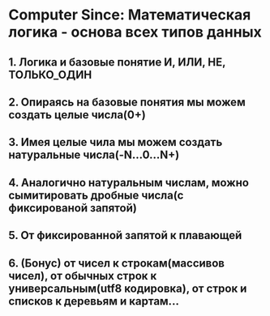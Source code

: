# Computer Since: Математическая логика - основа всех типов данных
## 1. Логика и базовые понятие И, ИЛИ, НЕ, ТОЛЬКО_ОДИН
## 2. Опираясь на базовые понятия мы можем создать целые числа(0+)
## 3. Имея целые чила мы можем создать натуральные числа(-N...0...N+)
## 4. Аналогично натуральным числам, можно сымитировать дробные числа(с фиксированой запятой)
## 5. От фиксированной запятой к плавающей
## 6. (Бонус) от чисел к строкам(массивов чисел), от обычных строк к универсальным(utf8 кодировка), от строк и списков к деревьям и картам...
